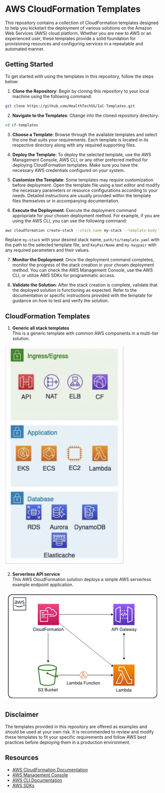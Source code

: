 # AWS CloudFormation Templates

This repository contains a collection of CloudFormation templates designed to help you kickstart the deployment of various solutions on the Amazon Web Services (AWS) cloud platform. Whether you are new to AWS or an experienced user, these templates provide a solid foundation for provisioning resources and configuring services in a repeatable and automated manner.

## Getting Started

To get started with using the templates in this repository, follow the steps below:

1. **Clone the Repository**: Begin by cloning this repository to your local machine using the following command:

```bash
git clone https://github.com/HealthTechSG/IaC-Templates.git
```

2. **Navigate to the Templates**: Change into the cloned repository directory:

```bash
cd cf-templates
```

3. **Choose a Template**: Browse through the available templates and select the one that suits your requirements. Each template is located in its respective directory along with any required supporting files.

4. **Deploy the Template**: To deploy the selected template, use the AWS Management Console, AWS CLI, or any other preferred method for deploying CloudFormation templates. Make sure you have the necessary AWS credentials configured on your system.

5. **Customize the Template**: Some templates may require customization before deployment. Open the template file using a text editor and modify the necessary parameters or resource configurations according to your needs. Detailed instructions are usually provided within the template files themselves or in accompanying documentation.

6. **Execute the Deployment**: Execute the deployment command appropriate for your chosen deployment method. For example, if you are using the AWS CLI, you can use the following command:

```bash
aws cloudformation create-stack --stack-name my-stack --template-body file://path/to/template.yaml --parameters ParameterKey=KeyPairName,ParameterValue=my-keypair
```
Replace `my-stack` with your desired stack name, `path/to/template.yaml` with the path to the selected template file, and `KeyPairName` and `my-keypair` with any required parameters and their values.

7. **Monitor the Deployment**: Once the deployment command completes, monitor the progress of the stack creation in your chosen deployment method. You can check the AWS Management Console, use the AWS CLI, or utilize AWS SDKs for programmatic access.

8. **Validate the Solution**: After the stack creation is complete, validate that the deployed solution is functioning as expected. Refer to the documentation or specific instructions provided with the template for guidance on how to test and verify the solution.

## CloudFormation Templates

1. **Generic all stack templates**\
This is a generic template with common AWS components in a multi-tier solution.
<img src="generic_stack.png" alt="Generic Stack"/>

2. **Serverless API service**\
This AWS CloudFormation solution deploys a simple AWS serverless example endpoint application.
<img src="serverless-cft.png" alt="AWS Serverless" />

## Disclaimer

The templates provided in this repository are offered as examples and should be used at your own risk. It is recommended to review and modify these templates to fit your specific requirements and follow AWS best practices before deploying them in a production environment.

## Resources

- [AWS CloudFormation Documentation](https://docs.aws.amazon.com/cloudformation)
- [AWS Management Console](https://console.aws.amazon.com)
- [AWS CLI Documentation](https://awscli.amazonaws.com/v2/documentation)
- [AWS SDKs](https://aws.amazon.com/tools/)
